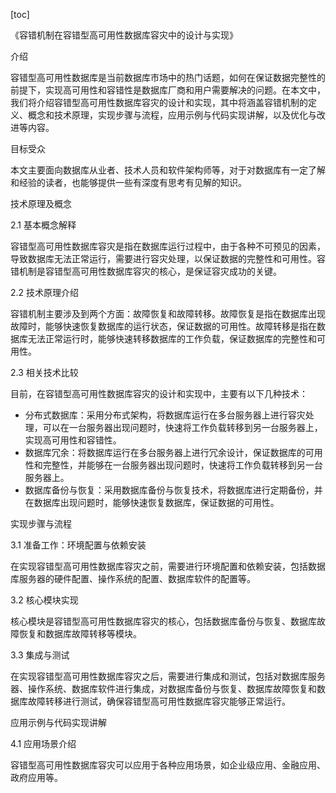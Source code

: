
[toc]                    
                
                
《容错机制在容错型高可用性数据库容灾中的设计与实现》

介绍

容错型高可用性数据库是当前数据库市场中的热门话题，如何在保证数据完整性的前提下，实现高可用性和容错性是数据库厂商和用户需要解决的问题。在本文中，我们将介绍容错型高可用性数据库容灾的设计和实现，其中将涵盖容错机制的定义、概念和技术原理，实现步骤与流程，应用示例与代码实现讲解，以及优化与改进等内容。

目标受众

本文主要面向数据库从业者、技术人员和软件架构师等，对于对数据库有一定了解和经验的读者，也能够提供一些有深度有思考有见解的知识。

技术原理及概念

2.1 基本概念解释

容错型高可用性数据库容灾是指在数据库运行过程中，由于各种不可预见的因素，导致数据库无法正常运行，需要进行容灾处理，以保证数据的完整性和可用性。容错机制是容错型高可用性数据库容灾的核心，是保证容灾成功的关键。

2.2 技术原理介绍

容错机制主要涉及到两个方面：故障恢复和故障转移。故障恢复是指在数据库出现故障时，能够快速恢复数据库的运行状态，保证数据的可用性。故障转移是指在数据库无法正常运行时，能够快速转移数据库的工作负载，保证数据库的完整性和可用性。

2.3 相关技术比较

目前，在容错型高可用性数据库容灾的设计和实现中，主要有以下几种技术：

- 分布式数据库：采用分布式架构，将数据库运行在多台服务器上进行容灾处理，可以在一台服务器出现问题时，快速将工作负载转移到另一台服务器上，实现高可用性和容错性。
- 数据库冗余：将数据库运行在多台服务器上进行冗余设计，保证数据库的可用性和完整性，并能够在一台服务器出现问题时，快速将工作负载转移到另一台服务器上。
- 数据库备份与恢复：采用数据库备份与恢复技术，将数据库进行定期备份，并在数据库出现问题时，能够快速恢复数据库，保证数据的可用性。

实现步骤与流程

3.1 准备工作：环境配置与依赖安装

在实现容错型高可用性数据库容灾之前，需要进行环境配置和依赖安装，包括数据库服务器的硬件配置、操作系统的配置、数据库软件的配置等。

3.2 核心模块实现

核心模块是容错型高可用性数据库容灾的核心，包括数据库备份与恢复、数据库故障恢复和数据库故障转移等模块。

3.3 集成与测试

在实现容错型高可用性数据库容灾之后，需要进行集成和测试，包括对数据库服务器、操作系统、数据库软件进行集成，对数据库备份与恢复、数据库故障恢复和数据库故障转移进行测试，确保容错型高可用性数据库容灾能够正常运行。

应用示例与代码实现讲解

4.1 应用场景介绍

容错型高可用性数据库容灾可以应用于各种应用场景，如企业级应用、金融应用、政府应用等。

